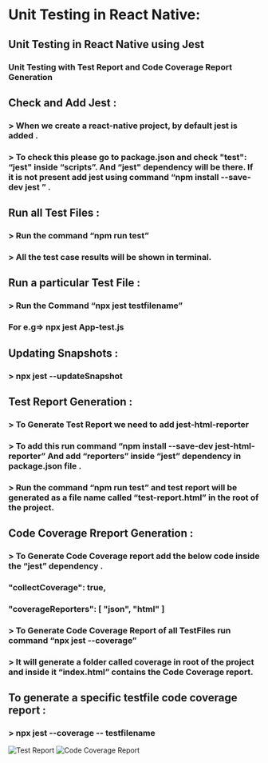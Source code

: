 # Unit Testing in React Native:

## Unit Testing in React Native using Jest

### Unit Testing with Test Report and Code Coverage Report Generation

##  Check and Add Jest :
### > When we create a react-native project, by default jest is added .
### > To check this please go to package.json and check  "test": “jest"  inside  “scripts”. And  “jest"  dependency  will be there. If it is not present add jest using command “npm install --save-dev jest ” .

##  Run all Test Files :
### > Run the command “npm  run test”  
### > All the test case results will be shown in terminal.

##  Run a particular Test File :
### > Run the Command “npx jest  testfilename”
###   For e.g=> npx jest App-test.js

## Updating Snapshots :
### > npx jest --updateSnapshot

## Test Report Generation :
### > To Generate Test Report we need to add jest-html-reporter 
### > To add this run command “npm install --save-dev jest-html-reporter” And add “reporters” inside  “jest” dependency in  package.json file .
### > Run the command “npm  run test” and  test report will be generated as a file name called “test-report.html” in the  root of the project.

## Code Coverage Rreport Generation :
### > To Generate Code Coverage report add the below code inside the “jest” dependency .

### "collectCoverage": true,
### "coverageReporters": [ "json", "html" ]

### > To Generate Code Coverage Report  of all TestFiles run command “npx jest --coverage”
### > It  will generate a folder called coverage  in root of the project and inside it “index.html” contains the Code Coverage report.

## To generate a specific testfile code coverage report :
### > npx jest --coverage  -- testfilename
![Test Report](https://user-images.githubusercontent.com/39656382/165514634-1e5b081e-61d6-4100-99fc-707d247c0b30.png)
![Code Coverage Report](https://user-images.githubusercontent.com/39656382/165514672-902d8846-bbf6-46a9-b53d-88136dbeb05b.png)

